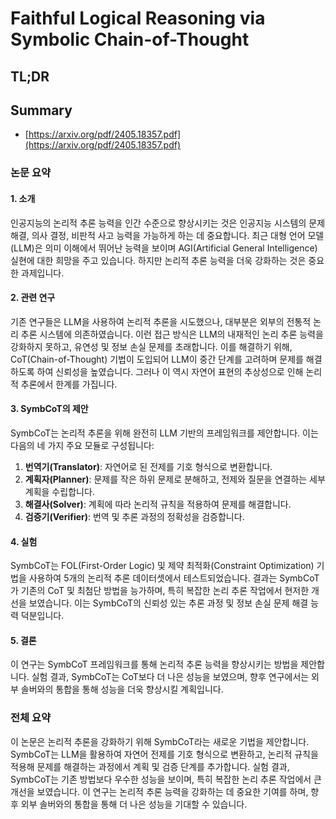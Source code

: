 # Faithful Logical Reasoning via Symbolic Chain-of-Thought
## TL;DR
## Summary
- [https://arxiv.org/pdf/2405.18357.pdf](https://arxiv.org/pdf/2405.18357.pdf)

### 논문 요약

#### 1. 소개
인공지능의 논리적 추론 능력을 인간 수준으로 향상시키는 것은 인공지능 시스템의 문제 해결, 의사 결정, 비판적 사고 능력을 가능하게 하는 데 중요합니다. 최근 대형 언어 모델(LLM)은 의미 이해에서 뛰어난 능력을 보이며 AGI(Artificial General Intelligence) 실현에 대한 희망을 주고 있습니다. 하지만 논리적 추론 능력을 더욱 강화하는 것은 중요한 과제입니다.

#### 2. 관련 연구
기존 연구들은 LLM을 사용하여 논리적 추론을 시도했으나, 대부분은 외부의 전통적 논리 추론 시스템에 의존하였습니다. 이런 접근 방식은 LLM의 내재적인 논리 추론 능력을 강화하지 못하고, 유연성 및 정보 손실 문제를 초래합니다. 이를 해결하기 위해, CoT(Chain-of-Thought) 기법이 도입되어 LLM이 중간 단계를 고려하며 문제를 해결하도록 하여 신뢰성을 높였습니다. 그러나 이 역시 자연어 표현의 추상성으로 인해 논리적 추론에서 한계를 가집니다.

#### 3. SymbCoT의 제안
SymbCoT는 논리적 추론을 위해 완전히 LLM 기반의 프레임워크를 제안합니다. 이는 다음의 네 가지 주요 모듈로 구성됩니다:
1. **번역기(Translator)**: 자연어로 된 전제를 기호 형식으로 변환합니다.
2. **계획자(Planner)**: 문제를 작은 하위 문제로 분해하고, 전제와 질문을 연결하는 세부 계획을 수립합니다.
3. **해결사(Solver)**: 계획에 따라 논리적 규칙을 적용하여 문제를 해결합니다.
4. **검증기(Verifier)**: 번역 및 추론 과정의 정확성을 검증합니다.

#### 4. 실험
SymbCoT는 FOL(First-Order Logic) 및 제약 최적화(Constraint Optimization) 기법을 사용하여 5개의 논리적 추론 데이터셋에서 테스트되었습니다. 결과는 SymbCoT가 기존의 CoT 및 최첨단 방법을 능가하며, 특히 복잡한 논리 추론 작업에서 현저한 개선을 보였습니다. 이는 SymbCoT의 신뢰성 있는 추론 과정 및 정보 손실 문제 해결 능력 덕분입니다.

#### 5. 결론
이 연구는 SymbCoT 프레임워크를 통해 논리적 추론 능력을 향상시키는 방법을 제안합니다. 실험 결과, SymbCoT는 CoT보다 더 나은 성능을 보였으며, 향후 연구에서는 외부 솔버와의 통합을 통해 성능을 더욱 향상시킬 계획입니다.

### 전체 요약
이 논문은 논리적 추론을 강화하기 위해 SymbCoT라는 새로운 기법을 제안합니다. SymbCoT는 LLM을 활용하여 자연어 전제를 기호 형식으로 변환하고, 논리적 규칙을 적용해 문제를 해결하는 과정에서 계획 및 검증 단계를 추가합니다. 실험 결과, SymbCoT는 기존 방법보다 우수한 성능을 보이며, 특히 복잡한 논리 추론 작업에서 큰 개선을 보였습니다. 이 연구는 논리적 추론 능력을 강화하는 데 중요한 기여를 하며, 향후 외부 솔버와의 통합을 통해 더 나은 성능을 기대할 수 있습니다.